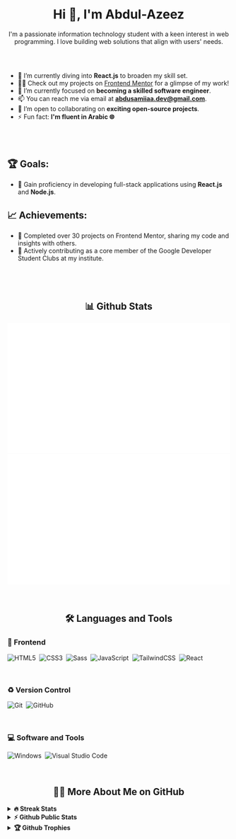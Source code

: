 <h1 align="center">Hi 👋, I'm Abdul-Azeez</h1>

<p align="center">
I'm a passionate information technology student with a keen interest in web programming. I love building web solutions that align with users' needs.
</p>

##

<br>

- 🌱 I’m currently diving into **React.js** to broaden my skill set.
- 👨‍💻 Check out my projects on [Frontend Mentor](https://www.frontendmentor.io/profile/xyzeez) for a glimpse of my work!
- 🔭 I’m currently focused on **becoming a skilled software engineer**.
- 📫 You can reach me via email at **abdusamiiaa.dev@gmail.com**.
- 👯 I’m open to collaborating on **exciting open-source projects**.
- ⚡ Fun fact: **I'm fluent in Arabic 🌐**

<br>
<br>

## 🏆 Goals:

- 🚀 Gain proficiency in developing full-stack applications using **React.js** and **Node.js**.

## 📈 Achievements:

- 🎉 Completed over 30 projects on Frontend Mentor, sharing my code and insights with others.
- 🏢 Actively contributing as a core member of the Google Developer Student Clubs at my institute.

#

<br>
<h2 align="center">📊 Github Stats</h2>

<div align="center">

![Stats Overview](https://raw.githubusercontent.com/xyzeez/github-stats/master/generated/overview.svg#gh-dark-mode-only)
![Most Used Languages](https://raw.githubusercontent.com/xyzeez/github-stats/master/generated/languages.svg#gh-dark-mode-only)

</div>
<br>

<div>

<h2 align="center">🛠 Languages and Tools</h2>

<h3>🎨 Frontend</h3>

![HTML5](https://img.shields.io/badge/-HTML5-E34F26?style=for-the-badge&logo=html5&logoColor=white)&nbsp; ![CSS3](https://img.shields.io/badge/-CSS3-1572B6?style=for-the-badge&logo=css3)&nbsp; ![Sass](https://img.shields.io/badge/-Sass-CC6699?style=for-the-badge&logo=sass&logoColor=white)&nbsp; ![JavaScript](https://img.shields.io/badge/Javascript-F7DF1E.svg?style=for-the-badge&logo=javascript&logoColor=black)&nbsp; ![TailwindCSS](https://img.shields.io/badge/-Tailwind_CSS-38B2AC?style=for-the-badge&logo=tailwind-css&logoColor=white)&nbsp; ![React](https://img.shields.io/badge/-React-%23404d59?style=for-the-badge&logo=react)&nbsp;

<br>

<h3>♻ Version Control</h3>

![Git](https://img.shields.io/badge/-Git-F05032?style=for-the-badge&logo=git&logoColor=white)&nbsp; ![GitHub](https://img.shields.io/badge/-GitHub-181717?style=for-the-badge&logo=github)&nbsp;

<br>

<h3>💻 Software and Tools</h3>

![Windows](https://img.shields.io/badge/-Windows-0078D4?style=for-the-badge&logo=windows&logoColor=white)&nbsp; ![Visual Studio Code](https://img.shields.io/badge/-VSCODE-007ACC?style=for-the-badge&&logo=visual-studio-code&logoColor=white)&nbsp;

</div>

<br>

<h2 align="center">👨‍💻 More About Me on GitHub</h2>

<details>
<summary><b>🔥 Streak Stats</b></summary>
<br>
<p align="center">
<img align="center" src="https://github-readme-streak-stats.herokuapp.com/?user=xyzeez&theme=dark" alt="xyzeez" width="400"/>
</p>
</details>

<details>
<summary><b>⚡ Github Public Stats</b></summary>
<br>
<p align="center">
<img src="https://github-readme-stats.vercel.app/api?username=xyzeez&show_icons=true&theme=dark&locale=en" alt="xyzeez" width="400"/>
</p>
&nbsp;
</details>

<details>
<summary><b>🏆 Github Trophies</b></summary>
<br>
<p align="center">
<img src="https://github-profile-trophy.vercel.app/?username=xyzeez&theme=discord" alt="xyzeez" />
</p>
</details>
